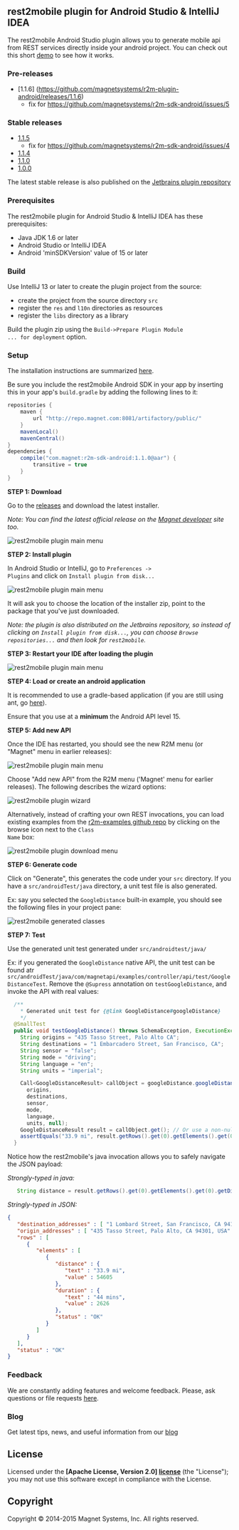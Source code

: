 ## rest2mobile plugin for Android Studio & IntelliJ IDEA

The rest2mobile Android Studio plugin allows you to generate mobile api from REST services directly inside your android project. You can check out this short [demo](http://www.youtube.com/watch?v=_6gtI5v4m8U) to see how it works.

### Pre-releases
 * [1.1.6] (https://github.com/magnetsystems/r2m-plugin-android/releases/1.1.6)
   * fix for https://github.com/magnetsystems/r2m-sdk-android/issues/5

### Stable releases
* [1.1.5](https://github.com/magnetsystems/r2m-plugin-android/releases/1.1.5)
   * fix for https://github.com/magnetsystems/r2m-sdk-android/issues/4
* [1.1.4](https://github.com/magnetsystems/r2m-plugin-android/releases/1.1.4)
* [1.1.0](https://github.com/magnetsystems/r2m-plugin-android/releases/1.1.0)
* [1.0.0](https://github.com/magnetsystems/r2m-plugin-android/releases/v1.0.0)

The latest stable release is also published on the [Jetbrains plugin repository](https://plugins.jetbrains.com/plugin/7559?pr=idea)

### Prerequisites
The rest2mobile plugin for Android Studio & IntelliJ IDEA has these prerequisites:

* Java JDK 1.6 or later
* Android Studio or IntelliJ IDEA
* Android 'minSDKVersion' value of 15 or later

### Build

Use IntelliJ 13 or later to create the plugin project from the source:
* create the project from the source directory <code>src</code>
* register the <code>res</code> and <code>l10n</code> directories as resources
* register the <code>libs</code> directory as a library 

Build the plugin zip using the <code>Build->Prepare Plugin Module ... for deployment</code> option.

### Setup

The installation instructions are summarized [here](http://developer.magnet.com/android).

Be sure you include the rest2mobile Android SDK in your app by inserting this in your app's <code>build.gradle</code> by adding the following lines to it:

```groovy
repositories {
    maven {
        url "http://repo.magnet.com:8081/artifactory/public/"
    }
    mavenLocal()
    mavenCentral()
}
dependencies {
    compile("com.magnet:r2m-sdk-android:1.1.0@aar") {
        transitive = true
    }
}
```

__STEP 1: Download__

Go to the [releases](https://github.com/magnetsystems/r2m-plugin-android/releases) and download the latest installer. 

*Note: You can find the latest official release on the [Magnet developer](http://developer.magnet.com/android) site too.*

![rest2mobile plugin main menu](doc/img/R2M-download-release.jpg)

__STEP 2: Install plugin__

In Android Studio or IntelliJ, go to <code>Preferences -> Plugins</code> and click on <code>Install plugin from disk...</code>

![rest2mobile plugin main menu](doc/img/R2M-install-plugin.jpg)


It will ask you to choose the location of the installer zip, point to the package that you've just downloaded.

*Note: the plugin is also distributed on the Jetbrains repository, so instead of clicking on <code>Install plugin from disk...</code>, you can choose <code>Browse repositories...</code> and then look for <code>rest2mobile</code>.*

__STEP 3: Restart your IDE after loading the plugin__

![rest2mobile plugin main menu](doc/img/R2M-restart-IDE.jpg)

__STEP 4: Load or create an android application__


It is recommended to use a gradle-based application (if you are still using ant, go [here](https://github.com/magnetsystems/rest2mobile/wiki/rest2mobile-setup-ant)). 

Ensure that you use at a __minimum__ the Android API level 15. 

__STEP 5: Add new API__

Once the IDE has restarted, you should see the new R2M menu (or "Magnet" menu in earlier releases):

![rest2mobile plugin main menu](doc/img/R2M-menu.jpg)

Choose "Add new API" from the R2M menu ('Magnet' menu for earlier releases). The following describes the wizard options:

![rest2mobile plugin wizard](doc/img/R2M-wizard-description.jpg)

Alternatively, instead of crafting your own REST invocations, you can load existing examples from the [r2m-examples github repo](https://github.com/magnetsystems/r2m-examples) by clicking on the browse icon next to the <code>Class Name</code> box:

![rest2mobile plugin download menu](doc/img/R2M-download.jpg)

__STEP 6: Generate code__

Click on "Generate", this generates the code under your <code>src</code> directory. If you have a <code>src/androidTest/java</code> directory, a unit test file is also generated.

Ex: say you selected the <code>GoogleDistance</code> built-in example, you should see the following files in your project pane:

![rest2mobile generated classes](doc/img/R2M-generated-classes.jpg)

__STEP 7: Test__

Use the generated unit test generated under <code>src/androidtest/java/</code>

Ex: if you generated the <code>GoogleDistance</code> native API, the unit test can be found atr <code>src/androidTest/java/com/magnetapi/examples/controller/api/test/GoogleDistanceTest</code>. Remove the <code>@Supress</code> annotation on <code>testGoogleDistance</code>, and invoke the API with real values:

```java
  /**
    * Generated unit test for {@link GoogleDistance#googleDistance}
    */
  @SmallTest
  public void testGoogleDistance() throws SchemaException, ExecutionException, InterruptedException {
    String origins = "435 Tasso Street, Palo Alto CA";
    String destinations = "1 Embarcadero Street, San Francisco, CA";
    String sensor = "false";
    String mode = "driving";
    String language = "en";
    String units = "imperial";

    Call<GoogleDistanceResult> callObject = googleDistance.googleDistance(
      origins, 
      destinations, 
      sensor, 
      mode, 
      language, 
      units, null); 
    GoogleDistanceResult result = callObject.get(); // Or use a non-null 'StateChangedListener' in 'googleDistance' to be asynchronously called back, once result is avail.
    assertEquals("33.9 mi", result.getRows().get(0).getElements().get(0).getDistance().getText());// actual distance may vary
  }
```

Notice how the rest2mobile's java invocation allows you to safely navigate the JSON payload:

*Strongly-typed in java:*

```java
   String distance = result.getRows().get(0).getElements().get(0).getDistance().getText());
``` 
*Stringly-typed in JSON:*
```json
{
   "destination_addresses" : [ "1 Lombard Street, San Francisco, CA 94111, USA" ],
   "origin_addresses" : [ "435 Tasso Street, Palo Alto, CA 94301, USA" ],
   "rows" : [
      {
         "elements" : [
            {
               "distance" : {
                  "text" : "33.9 mi",
                  "value" : 54605
               },
               "duration" : {
                  "text" : "44 mins",
                  "value" : 2626
               },
               "status" : "OK"
            }
         ]
      }
   ],
   "status" : "OK"
}
```




### Feedback

We are constantly adding features and welcome feedback. 
Please, ask questions or file requests [here](https://github.com/magnetsystems/r2m-plugin-android/issues).

### Blog

Get latest tips, news, and useful information from our [blog](http://www.magnet.com/dev-blog/)

## License

Licensed under the **[Apache License, Version 2.0] [license]** (the "License");
you may not use this software except in compliance with the License.

## Copyright

Copyright © 2014-2015 Magnet Systems, Inc. All rights reserved.

[website]: http://developer.magnet.com
[techdoc]: https://github.com/magnetsystems/rest2mobile/wiki
[r2m-plugin-android]:https://github.com/magnetsystems/r2m-plugin-android/
[r2m-plugin-ios]:https://github.com/magnetsystems/r2m-plugin-ios/
[r2m-cli]:https://github.com/magnetsystems/r2m-cli/
[license]: http://www.apache.org/licenses/LICENSE-2.0
[r2m wiki]:https://github.com/magnetsystems/r2m-cli/wiki
